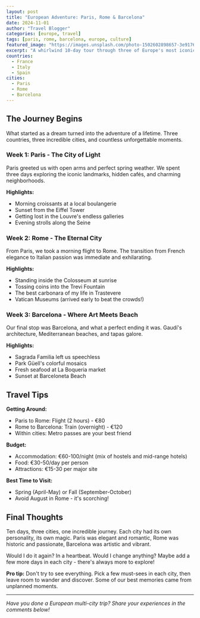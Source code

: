 ```yaml
---
layout: post
title: "European Adventure: Paris, Rome & Barcelona"
date: 2024-11-01
author: "Travel Blogger"
categories: [europe, travel]
tags: [paris, rome, barcelona, europe, culture]
featured_image: "https://images.unsplash.com/photo-1502602898657-3e91760cbb34?w=800"
excerpt: "A whirlwind 10-day tour through three of Europe's most iconic cities - Paris, Rome, and Barcelona. From the Eiffel Tower to the Colosseum to Sagrada Familia."
countries:
  - France
  - Italy
  - Spain
cities:
  - Paris
  - Rome
  - Barcelona
---
```


## The Journey Begins

What started as a dream turned into the adventure of a lifetime. Three countries, three incredible cities, and countless unforgettable moments.

### Week 1: Paris - The City of Light

Paris greeted us with open arms and perfect spring weather. We spent three days exploring the iconic landmarks, hidden cafés, and charming neighborhoods.

**Highlights:**
- Morning croissants at a local boulangerie
- Sunset from the Eiffel Tower
- Getting lost in the Louvre's endless galleries
- Evening strolls along the Seine

### Week 2: Rome - The Eternal City

From Paris, we took a morning flight to Rome. The transition from French elegance to Italian passion was immediate and exhilarating.

**Highlights:**
- Standing inside the Colosseum at sunrise
- Tossing coins into the Trevi Fountain
- The best carbonara of my life in Trastevere
- Vatican Museums (arrived early to beat the crowds!)

### Week 3: Barcelona - Where Art Meets Beach

Our final stop was Barcelona, and what a perfect ending it was. Gaudí's architecture, Mediterranean beaches, and tapas galore.

**Highlights:**
- Sagrada Familia left us speechless
- Park Güell's colorful mosaics
- Fresh seafood at La Boqueria market
- Sunset at Barceloneta Beach

## Travel Tips

**Getting Around:**
- Paris to Rome: Flight (2 hours) - €80
- Rome to Barcelona: Train (overnight) - €120
- Within cities: Metro passes are your best friend

**Budget:**
- Accommodation: €60-100/night (mix of hostels and mid-range hotels)
- Food: €30-50/day per person
- Attractions: €15-30 per major site

**Best Time to Visit:**
- Spring (April-May) or Fall (September-October)
- Avoid August in Rome - it's scorching!

## Final Thoughts

Ten days, three cities, one incredible journey. Each city had its own personality, its own magic. Paris was elegant and romantic, Rome was historic and passionate, Barcelona was artistic and vibrant.

Would I do it again? In a heartbeat. Would I change anything? Maybe add a few more days in each city - there's always more to explore!

**Pro tip:** Don't try to see everything. Pick a few must-sees in each city, then leave room to wander and discover. Some of our best memories came from unplanned moments.

---

*Have you done a European multi-city trip? Share your experiences in the comments below!*